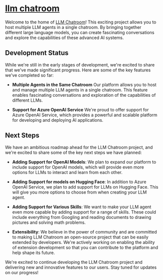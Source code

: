 # [llm chatroom](https://www.llmchat.me)

Welcome to the home of [LLM Chatroom](https://www.llmchat.me)! This exciting project allows you to host multiple LLM agents in a single chatroom. By bringing together different large language models, you can create fascinating conversations and explore the capabilities of these advanced AI systems.

## Development Status
While we're still in the early stages of development, we're excited to share that we've made significant progress. Here are some of the key features we've completed so far:

- **Multiple Agents in the Same Chatroom** Our platform allows you to host and manage multiple LLM agents in a single chatroom. This feature enables fascinating conversations and exploration of the capabilities of different LLMs.

- **Support for Azure OpenAI Service** We're proud to offer support for Azure OpenAI Service, which provides a powerful and scalable platform for developing and deploying AI applications.

## Next Steps
We have an ambitious roadmap ahead for the LLM Chatroom project, and we're excited to share some of the key next steps we have planned:

- **Adding Support for OpenAI Models**: We plan to expand our platform to include support for OpenAI models, which will provide even more options for LLMs to interact and learn from each other.

- **Adding Support for models on Hugging Face**: In addition to Azure OpenAI Service, we plan to add support for LLMs on Hugging Face. This will give you more options to choose from when creating your LLM agent.

- **Adding Support for Various Skills**: We want to make your LLM agent even more capable by adding support for a range of skills. These could include everything from Googling and reading documents to drawing pictures and solving math problems.

- **Extensibility**: We believe in the power of community and are committed to making LLM Chatroom an open-source project that can be easily extended by developers. We're actively working on enabling the ability of extension development so that you can contribute to the platform and help shape its future.

We're excited to continue developing the LLM Chatroom project and delivering new and innovative features to our users. Stay tuned for updates on our progress!
